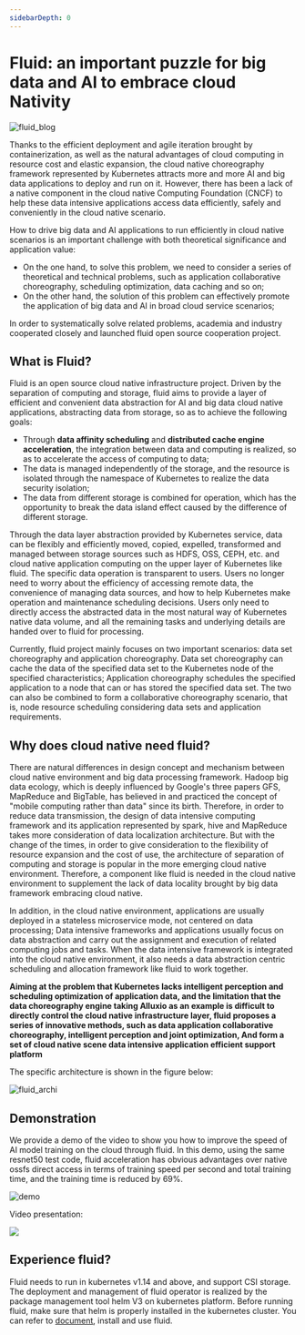```yaml
---
sidebarDepth: 0
---
```

# Fluid: an important puzzle for big data and AI to embrace cloud Nativity

![fluid_blog](https://mmbiz.qpic.cn/mmbiz_jpg/yvBJb5IiafvnlhWxPxgrTkwgRSItqpyoYNqcaG3KExJl7zv0rC6e1HUtIoKU0LFtMWibs0nbAcDCMUcoeW08deCw/640?wx_fmt=jpeg&tp=webp&wxfrom=5&wx_lazy=1&wx_co=1)

Thanks to the efficient deployment and agile iteration brought by containerization, as well as the natural advantages of cloud computing in resource cost and elastic expansion, the cloud native choreography framework represented by Kubernetes attracts more and more AI and big data applications to deploy and run on it. However, there has been a lack of a native component in the cloud native Computing Foundation (CNCF) to help these data intensive applications access data efficiently, safely and conveniently in the cloud native scenario.

How to drive big data and AI applications to run efficiently in cloud native scenarios is an important challenge with both theoretical significance and application value:

- On the one hand, to solve this problem, we need to consider a series of theoretical and technical problems, such as application collaborative choreography, scheduling optimization, data caching and so on;
- On the other hand, the solution of this problem can effectively promote the application of big data and AI in broad cloud service scenarios;

In order to systematically solve related problems, academia and industry cooperated closely and launched fluid open source cooperation project.

## What is Fluid?

Fluid is an open source cloud native infrastructure project. Driven by the separation of computing and storage, fluid aims to provide a layer of efficient and convenient data abstraction for AI and big data cloud native applications, abstracting data from storage, so as to achieve the following goals:

- Through **data affinity scheduling** and **distributed cache engine acceleration**, the integration between data and computing is realized, so as to accelerate the access of computing to data;
- The data is managed independently of the storage, and the resource is isolated through the namespace of Kubernetes to realize the data security isolation;
- The data from different storage is combined for operation, which has the opportunity to break the data island effect caused by the difference of different storage.

Through the data layer abstraction provided by Kubernetes service, data can be flexibly and efficiently moved, copied, expelled, transformed and managed between storage sources such as HDFS, OSS, CEPH, etc. and cloud native application computing on the upper layer of Kubernetes like fluid. The specific data operation is transparent to users. Users no longer need to worry about the efficiency of accessing remote data, the convenience of managing data sources, and how to help Kubernetes  make operation and maintenance scheduling decisions. Users only need to directly access the abstracted data in the most natural way of Kubernetes native data volume, and all the remaining tasks and underlying details are handed over to fluid for processing.

Currently, fluid project mainly focuses on two important scenarios: data set choreography and application choreography. Data set choreography can cache the data of the specified data set to the Kubernetes node of the specified characteristics; Application choreography schedules the specified application to a node that can or has stored the specified data set. The two can also be combined to form a collaborative choreography scenario, that is, node resource scheduling considering data sets and application requirements.

## Why does cloud native need fluid?

There are natural differences in design concept and mechanism between cloud native environment and big data processing framework. Hadoop big data ecology, which is deeply influenced by Google's three papers GFS, MapReduce and BigTable, has believed in and practiced the concept of "mobile computing rather than data" since its birth. Therefore, in order to reduce data transmission, the design of data intensive computing framework and its application represented by spark, hive and MapReduce takes more consideration of data localization architecture. But with the change of the times, in order to give consideration to the flexibility of resource expansion and the cost of use, the architecture of separation of computing and storage is popular in the more emerging cloud native environment. Therefore, a component like fluid is needed in the cloud native environment to supplement the lack of data locality brought by big data framework embracing cloud native.

In addition, in the cloud native environment, applications are usually deployed in a stateless microservice mode, not centered on data processing; Data intensive frameworks and applications usually focus on data abstraction and carry out the assignment and execution of related computing jobs and tasks. When the data intensive framework is integrated into the cloud native environment, it also needs a data abstraction centric scheduling and allocation framework like fluid to work together.

**Aiming at the problem that Kubernetes lacks intelligent perception and scheduling optimization of application data, and the limitation that the data choreography engine taking Alluxio as an example is difficult to directly control the cloud native infrastructure layer, fluid proposes a series of innovative methods, such as data application collaborative choreography, intelligent perception and joint optimization, And form a set of cloud native scene data intensive application efficient support platform**

The specific architecture is shown in the figure below:

![fluid_archi](http://kubeflow.oss-cn-beijing.aliyuncs.com/Static/architecture.png)

## Demonstration

We provide a demo of the video to show you how to improve the speed of AI model training on the cloud through fluid. In this demo, using the same resnet50 test code, fluid acceleration has obvious advantages over native ossfs direct access in terms of training speed per second and total training time, and the training time is reduced by 69%.

![demo](https://mmbiz.qpic.cn/mmbiz_png/yvBJb5IiafvnlhWxPxgrTkwgRSItqpyoYAiaLGLbj3Qh1dacoaxtZ1OicF6memS5BepLQZFySTz28084j8ZW6UAZA/640?wx_fmt=png&tp=webp&wxfrom=5&wx_lazy=1&wx_co=1)

Video presentation:

[![](http://kubeflow.oss-cn-beijing.aliyuncs.com/Static/machine_learning.png)](http://cloud.video.taobao.com/play/u/2987821887/p/1/e/6/t/1/277528130570.mp4)

## Experience fluid?

Fluid needs to run in kubernetes v1.14 and above, and support CSI storage. The deployment and management of fluid operator is realized by the package management tool helm V3 on kubernetes platform. Before running fluid, make sure that helm is properly installed in the kubernetes cluster. You can refer to [document](/guide/get_started), install and use fluid.


